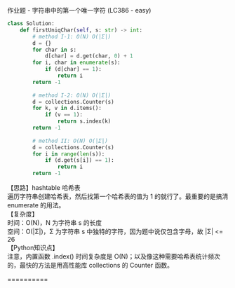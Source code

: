 作业题 - 字符串中的第一个唯一字符 (LC386 - easy)
```python
class Solution:
    def firstUniqChar(self, s: str) -> int:
        # method I-1: O(N) O(|Σ|)
        d = {}
        for char in s:
            d[char] = d.get(char, 0) + 1
        for i, char in enumerate(s):
            if (d[char] == 1):
                return i
        return -1
    
        # method I-2: O(N) O(|Σ|)
        d = collections.Counter(s)
        for k, v in d.items():
            if (v == 1):
                return s.index(k)
        return -1
    
        # method II: O(N) O(|Σ|)
        d = collections.Counter(s)
        for i in range(len(s)):
            if (d.get(s[i]) == 1):
                return i
        return -1
```
【思路】hashtable 哈希表  
遍历字符串创建哈希表，然后找第一个哈希表的值为 1 的就行了。最重要的是搞清 enumerate 的用法。  
【复杂度】  
时间：O(N)，N 为字符串 s 的长度  
空间：O(|Σ|)，Σ 为字符串 s 中独特的字符，因为题中说仅包含字母，故 |Σ| <= 26  
【Python知识点】  
注意，内置函数 .index() 时间复杂度是 O(N)；以及像这种需要哈希表统计频次的，最快的方法是用高性能库 collections 的 Counter 函数。  

==========  

